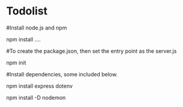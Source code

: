 # Todolist

#Install node.js and npm

npm install   ....

#To create the package.json, then set the entry point as the server.js

npm init

#Install dependencies, some included below.

npm install express dotenv

npm install -D nodemon
